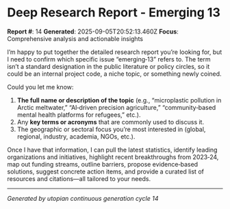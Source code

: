 # Deep Research Report - Emerging 13

**Report #**: 14
**Generated**: 2025-09-05T20:52:13.460Z
**Focus**: Comprehensive analysis and actionable insights

I’m happy to put together the detailed research report you’re looking for, but I need to confirm which specific issue “emerging‑13” refers to. The term isn’t a standard designation in the public literature or policy circles, so it could be an internal project code, a niche topic, or something newly coined.

Could you let me know:

1. **The full name or description of the topic** (e.g., “microplastic pollution in Arctic meltwater,” “AI‑driven precision agriculture,” “community‑based mental health platforms for refugees,” etc.).
2. Any **key terms or acronyms** that are commonly used to discuss it.
3. The geographic or sectoral focus you’re most interested in (global, regional, industry, academia, NGOs, etc.).

Once I have that information, I can pull the latest statistics, identify leading organizations and initiatives, highlight recent breakthroughs from 2023‑24, map out funding streams, outline barriers, propose evidence‑based solutions, suggest concrete action items, and provide a curated list of resources and citations—all tailored to your needs.

---
*Generated by utopian continuous generation cycle 14*
